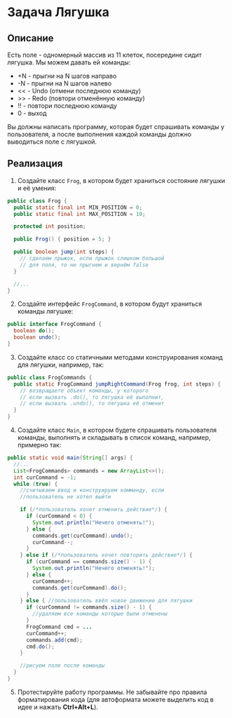 # Задача Лягушка

## Описание
Есть поле - одномерный массив из 11 клеток, посередине сидит лягушка. Мы можем давать ей команды:
* +N - прыгни на N шагов направо
* -N - прыгни на N шагов налево
* << - Undo (отмени последнюю команду)
* \>\> - Redo (повтори отменённую команду)
* !! - повтори последнюю команду
* 0 - выход

Вы должны написать программу, которая будет спрашивать команды у пользователя, а после выполнения каждой команды должно выводиться поле с лягушкой.

## Реализация
1. Создайте класс `Frog`, в котором будет храниться состояние лягушки и её умения:
```java
public class Frog {
  public static final int MIN_POSITION = 0;
  public static final int MAX_POSITION = 10;

  protected int position;

  public Frog() { position = 5; }

  public boolean jump(int steps) {
    // сделаем прыжок, если прыжок слишком большой
    // для поля, то не прыгнем и вернём false
  }

  //...
}
```

2. Создайте интерфейс `FrogCommand`, в котором будут храниться команды лягушке:
```java
public interface FrogCommand {
  boolean do();
  boolean undo();
}
```

3. Создайте класс со статичными методами конструирования команд для лягушки, например, так:
```java
public class FrogCommands {
  public static FrogCommand jumpRightCommand(Frog frog, int steps) {
    // возвращаете объект команды, у которого
    // если вызвать .do(), то лягушка её выполнит,
    // если вызвать .undo(), то лягушка её отменит
  }
}
```

4. Создайте класс `Main`, в котором будете спрашивать пользователя команды, выполнять и складывать в список команд, например, примерно так:
```java
public static void main(String[] args) {
  //...
  List<FrogCommands> commands = new ArrayList<>();
  int curCommand = -1;
  while (true) {
    //считываем ввод и конструируем комманду, если
    //пользователь не хотел выйти

    if (/*пользователь хочет отменить действие*/) {
      if (curCommand < 0) {
        System.out.println("Нечего отменять!");
      } else {
        commands.get(curCommand).undo();
        curCommand--;
      }
    } else if (/*пользователь хочет повторить действие*/) {
      if (curCommand == commands.size() - 1) {
        System.out.println("Нечего отменять!");
      } else {
        curCommand++;
        commands.get(curCommand).do();
      }
    } else { //пользователь ввёл новое движение для лягушки
      if (curCommand != commands.size() - 1) {
        //удаляем все команды которые были отменены
      }
      FrogCommand cmd = ...
      curCommand++;
      commands.add(cmd);
      cmd.do();
    }

    //рисуем поле после команды
  }
}
```

5. Протестируйте работу программы. Не забывайте про правила форматирования кода (для автоформата можете выделить код в идее и нажать **Ctrl+Alt+L**).